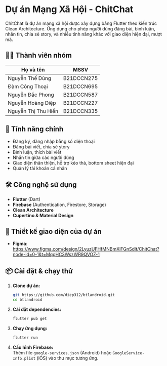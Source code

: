 # Dự án Mạng Xã Hội - ChitChat

ChitChat là dự án mạng xã hội được xây dựng bằng Flutter theo kiến trúc Clean Architecture. Ứng dụng cho phép người dùng đăng bài, bình luận, nhắn tin, chia sẻ story, và nhiều tính năng khác với giao diện hiện đại, mượt mà.

## 👨‍💻 Thành viên nhóm

| Họ và tên              | MSSV         |
|------------------------|-------------|
| Nguyễn Thế Dũng        | B21DCCN275  |
| Đàm Công Thoại         | B21DCCN695  |
| Nguyễn Đắc Phong       | B21DCCN587  |
| Nguyễn Hoàng Điệp      | B21DCCN227  |
| Nguyễn Thị Thu Hiền    | B21DCCN335  |


## 🚀 Tính năng chính

- Đăng ký, đăng nhập bằng số điện thoại
- Đăng bài viết, chia sẻ story
- Bình luận, thích bài viết
- Nhắn tin giữa các người dùng
- Giao diện thân thiện, hỗ trợ kéo thả, bottom sheet hiện đại
- Quản lý tài khoản cá nhân

## 🛠️ Công nghệ sử dụng

- **Flutter** (Dart)
- **Firebase** (Authentication, Firestore, Storage)
- **Clean Architecture**
- **Cupertino & Material Design**

## 🎨 Thiết kế giao diện của dự án 
- **Figma**: https://www.figma.com/design/2LyuzUFHfMNBmXlFGnSdlt/ChitChat?node-id=0-1&t=MqgHC3WszWR9QVOZ-1


## 📦 Cài đặt & chạy thử

1. **Clone dự án:**
   ```bash
   git https://github.com/diep312/btlandroid.git
   cd btlandroid
   ```

2. **Cài đặt dependencies:**
   ```bash
   flutter pub get
   ```

3. **Chạy ứng dụng:**
   ```bash
   flutter run
   ```

4. **Cấu hình Firebase:**  
   Thêm file `google-services.json` (Android) hoặc `GoogleService-Info.plist` (iOS) vào thư mục tương ứng.





